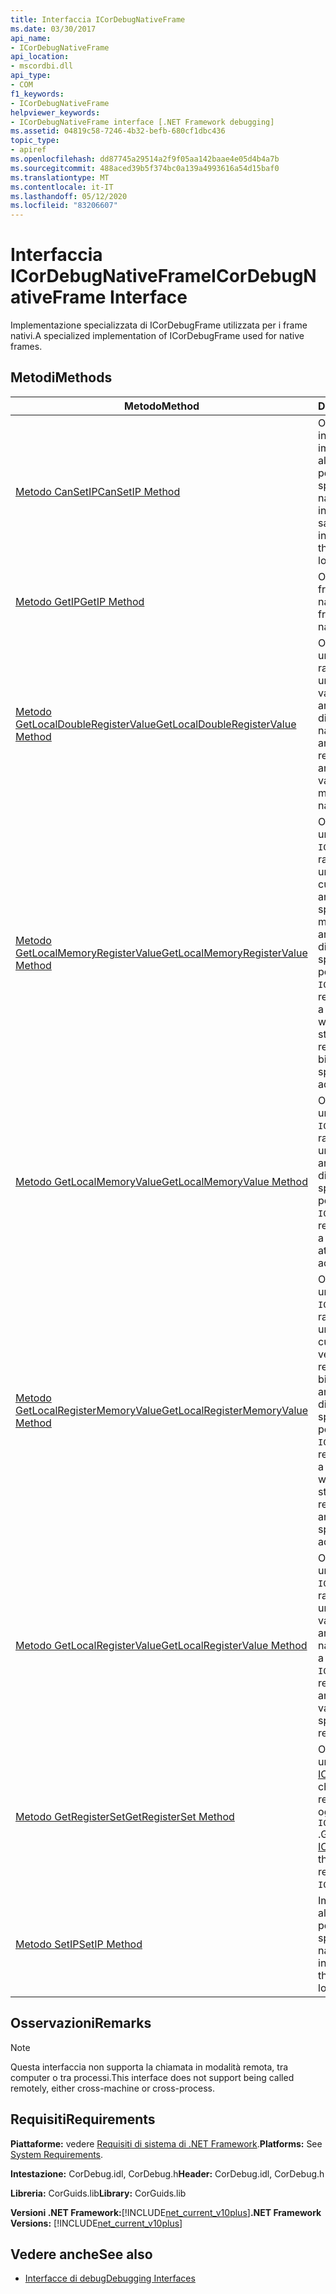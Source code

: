 ```yaml
---
title: Interfaccia ICorDebugNativeFrame
ms.date: 03/30/2017
api_name:
- ICorDebugNativeFrame
api_location:
- mscordbi.dll
api_type:
- COM
f1_keywords:
- ICorDebugNativeFrame
helpviewer_keywords:
- ICorDebugNativeFrame interface [.NET Framework debugging]
ms.assetid: 04819c58-7246-4b32-befb-680cf1dbc436
topic_type:
- apiref
ms.openlocfilehash: dd87745a29514a2f9f05aa142baae4e05d4b4a7b
ms.sourcegitcommit: 488aced39b5f374bc0a139a4993616a54d15baf0
ms.translationtype: MT
ms.contentlocale: it-IT
ms.lasthandoff: 05/12/2020
ms.locfileid: "83206607"
---
```

# <a name="icordebugnativeframe-interface"></a><span data-ttu-id="191c9-102">Interfaccia ICorDebugNativeFrame</span><span class="sxs-lookup"><span data-stu-id="191c9-102">ICorDebugNativeFrame Interface</span></span>

<span data-ttu-id="191c9-103">Implementazione specializzata di ICorDebugFrame utilizzata per i frame nativi.</span><span class="sxs-lookup"><span data-stu-id="191c9-103">A specialized implementation of ICorDebugFrame used for native frames.</span></span>  
  
## <a name="methods"></a><span data-ttu-id="191c9-104">Metodi</span><span class="sxs-lookup"><span data-stu-id="191c9-104">Methods</span></span>  
  
|<span data-ttu-id="191c9-105">Metodo</span><span class="sxs-lookup"><span data-stu-id="191c9-105">Method</span></span>|<span data-ttu-id="191c9-106">Descrizione</span><span class="sxs-lookup"><span data-stu-id="191c9-106">Description</span></span>|  
|------------|-----------------|  
|[<span data-ttu-id="191c9-107">Metodo CanSetIP</span><span class="sxs-lookup"><span data-stu-id="191c9-107">CanSetIP Method</span></span>](icordebugnativeframe-cansetip-method.md)|<span data-ttu-id="191c9-108">Ottiene un valore che indica se è sicuro impostare il puntatore all'istruzione sul percorso di offset specificato nel codice nativo.</span><span class="sxs-lookup"><span data-stu-id="191c9-108">Gets a value that indicates whether it is safe to set the instruction pointer to the specified offset location in native code.</span></span>|  
|[<span data-ttu-id="191c9-109">Metodo GetIP</span><span class="sxs-lookup"><span data-stu-id="191c9-109">GetIP Method</span></span>](icordebugnativeframe-getip-method.md)|<span data-ttu-id="191c9-110">Ottiene l'offset del stack frame nel codice nativo.</span><span class="sxs-lookup"><span data-stu-id="191c9-110">Gets the stack frame's offset into native code.</span></span>|  
|[<span data-ttu-id="191c9-111">Metodo GetLocalDoubleRegisterValue</span><span class="sxs-lookup"><span data-stu-id="191c9-111">GetLocalDoubleRegisterValue Method</span></span>](icordebugnativeframe-getlocaldoubleregistervalue-method.md)|<span data-ttu-id="191c9-112">Ottiene un puntatore a un ICorDebugValue che rappresenta il valore di un argomento o di una variabile locale archiviata in due registri di memoria di un frame nativo.</span><span class="sxs-lookup"><span data-stu-id="191c9-112">Gets a pointer to an ICorDebugValue that represents the value of an argument or local variable stored in two memory registers of a native frame.</span></span>|  
|[<span data-ttu-id="191c9-113">Metodo GetLocalMemoryRegisterValue</span><span class="sxs-lookup"><span data-stu-id="191c9-113">GetLocalMemoryRegisterValue Method</span></span>](icordebugnativeframe-getlocalmemoryregistervalue-method.md)|<span data-ttu-id="191c9-114">Ottiene un puntatore a un oggetto `ICorDebugValue` che rappresenta il valore di una variabile locale, di cui i bit bassi vengono archiviati nel registro specificato e i bit massimi vengono archiviati nell'indirizzo di memoria specificato.</span><span class="sxs-lookup"><span data-stu-id="191c9-114">Gets a pointer to an `ICorDebugValue` that represents the value of a local variable, of which the low bits are stored in the specified register and the high bits are stored at the specified memory address.</span></span>|  
|[<span data-ttu-id="191c9-115">Metodo GetLocalMemoryValue</span><span class="sxs-lookup"><span data-stu-id="191c9-115">GetLocalMemoryValue Method</span></span>](icordebugnativeframe-getlocalmemoryvalue-method.md)|<span data-ttu-id="191c9-116">Ottiene un puntatore a un oggetto `ICorDebugValue` che rappresenta il valore di una variabile locale archiviata nell'indirizzo di memoria specificato.</span><span class="sxs-lookup"><span data-stu-id="191c9-116">Gets a pointer to an `ICorDebugValue` that represents the value of a local variable stored at the specified memory address.</span></span>|  
|[<span data-ttu-id="191c9-117">Metodo GetLocalRegisterMemoryValue</span><span class="sxs-lookup"><span data-stu-id="191c9-117">GetLocalRegisterMemoryValue Method</span></span>](icordebugnativeframe-getlocalregistermemoryvalue-method.md)|<span data-ttu-id="191c9-118">Ottiene un puntatore a un oggetto `ICorDebugValue` che rappresenta il valore di una variabile locale, di cui i bit massimi vengono archiviati nel registro specificato e i bit bassi vengono archiviati nell'indirizzo di memoria specificato.</span><span class="sxs-lookup"><span data-stu-id="191c9-118">Gets a pointer to an `ICorDebugValue` that represents the value of a local variable, of which the high bits are stored in the specified register and the low bits are stored at the specified memory address</span></span>|  
|[<span data-ttu-id="191c9-119">Metodo GetLocalRegisterValue</span><span class="sxs-lookup"><span data-stu-id="191c9-119">GetLocalRegisterValue Method</span></span>](icordebugnativeframe-getlocalregistervalue-method.md)|<span data-ttu-id="191c9-120">Ottiene un puntatore a un oggetto `ICorDebugValue` che rappresenta il valore di un argomento o una variabile locale archiviata nel registro nativo specificato.</span><span class="sxs-lookup"><span data-stu-id="191c9-120">Gets a pointer to an `ICorDebugValue` that represents the value of an argument or a local variable stored in the specified native register.</span></span>|  
|[<span data-ttu-id="191c9-121">Metodo GetRegisterSet</span><span class="sxs-lookup"><span data-stu-id="191c9-121">GetRegisterSet Method</span></span>](icordebugnativeframe-getregisterset-method.md)|<span data-ttu-id="191c9-122">Ottiene un puntatore a un [ICorDebugRegisterSet](icordebugregisterset-interface.md) che rappresenta il set di registri per questo oggetto `ICorDebugNativeFrame` .</span><span class="sxs-lookup"><span data-stu-id="191c9-122">Gets a pointer to an [ICorDebugRegisterSet](icordebugregisterset-interface.md) that represents the register set for this `ICorDebugNativeFrame`.</span></span>|  
|[<span data-ttu-id="191c9-123">Metodo SetIP</span><span class="sxs-lookup"><span data-stu-id="191c9-123">SetIP Method</span></span>](icordebugnativeframe-setip-method.md)|<span data-ttu-id="191c9-124">Imposta il puntatore all'istruzione per la posizione di offset specificata nel codice nativo.</span><span class="sxs-lookup"><span data-stu-id="191c9-124">Sets the instruction pointer to the specified offset location in native code.</span></span>|  
  
## <a name="remarks"></a><span data-ttu-id="191c9-125">Osservazioni</span><span class="sxs-lookup"><span data-stu-id="191c9-125">Remarks</span></span>  
  
> [!NOTE]
> <span data-ttu-id="191c9-126">Questa interfaccia non supporta la chiamata in modalità remota, tra computer o tra processi.</span><span class="sxs-lookup"><span data-stu-id="191c9-126">This interface does not support being called remotely, either cross-machine or cross-process.</span></span>  
  
## <a name="requirements"></a><span data-ttu-id="191c9-127">Requisiti</span><span class="sxs-lookup"><span data-stu-id="191c9-127">Requirements</span></span>  
 <span data-ttu-id="191c9-128">**Piattaforme:** vedere [Requisiti di sistema di .NET Framework](../../get-started/system-requirements.md).</span><span class="sxs-lookup"><span data-stu-id="191c9-128">**Platforms:** See [System Requirements](../../get-started/system-requirements.md).</span></span>  
  
 <span data-ttu-id="191c9-129">**Intestazione:** CorDebug.idl, CorDebug.h</span><span class="sxs-lookup"><span data-stu-id="191c9-129">**Header:** CorDebug.idl, CorDebug.h</span></span>  
  
 <span data-ttu-id="191c9-130">**Libreria:** CorGuids.lib</span><span class="sxs-lookup"><span data-stu-id="191c9-130">**Library:** CorGuids.lib</span></span>  
  
 <span data-ttu-id="191c9-131">**Versioni .NET Framework:**[!INCLUDE[net_current_v10plus](../../../../includes/net-current-v10plus-md.md)]</span><span class="sxs-lookup"><span data-stu-id="191c9-131">**.NET Framework Versions:** [!INCLUDE[net_current_v10plus](../../../../includes/net-current-v10plus-md.md)]</span></span>  
  
## <a name="see-also"></a><span data-ttu-id="191c9-132">Vedere anche</span><span class="sxs-lookup"><span data-stu-id="191c9-132">See also</span></span>

- [<span data-ttu-id="191c9-133">Interfacce di debug</span><span class="sxs-lookup"><span data-stu-id="191c9-133">Debugging Interfaces</span></span>](debugging-interfaces.md)
